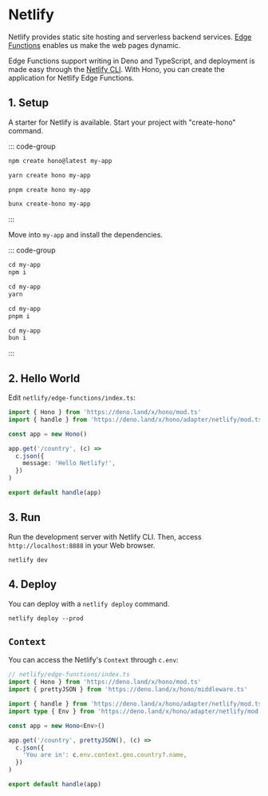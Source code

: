 # Netlify

Netlify provides static site hosting and serverless backend services. [Edge Functions](https://docs.netlify.com/edge-functions/overview/) enables us make the web pages dynamic.

Edge Functions support writing in Deno and TypeScript, and deployment is made easy through the [Netlify CLI](https://docs.netlify.com/cli/get-started/). With Hono, you can create the application for Netlify Edge Functions.

## 1. Setup

A starter for Netlify is available.
Start your project with "create-hono" command.

::: code-group

```txt [npm]
npm create hono@latest my-app
```

```txt [yarn]
yarn create hono my-app
```

```txt [pnpm]
pnpm create hono my-app
```

```txt [bun]
bunx create-hono my-app
```

:::

Move into `my-app` and install the dependencies.

::: code-group

```txt [npm]
cd my-app
npm i
```

```txt [yarn]
cd my-app
yarn
```

```txt [pnpm]
cd my-app
pnpm i
```

```txt [bun]
cd my-app
bun i
```

:::

## 2. Hello World

Edit `netlify/edge-functions/index.ts`:

```ts
import { Hono } from 'https://deno.land/x/hono/mod.ts'
import { handle } from 'https://deno.land/x/hono/adapter/netlify/mod.ts'

const app = new Hono()

app.get('/country', (c) =>
  c.json({
    message: 'Hello Netlify!',
  })
)

export default handle(app)
```

## 3. Run

Run the development server with Netlify CLI. Then, access `http://localhost:8888` in your Web browser.

```
netlify dev
```

## 4. Deploy

You can deploy with a `netlify deploy` command.

```
netlify deploy --prod
```

## `Context`

You can access the Netlify's `Context` through `c.env`:

```ts
// netlify/edge-functions/index.ts
import { Hono } from 'https://deno.land/x/hono/mod.ts'
import { prettyJSON } from 'https://deno.land/x/hono/middleware.ts'

import { handle } from 'https://deno.land/x/hono/adapter/netlify/mod.ts'
import type { Env } from 'https://deno.land/x/hono/adapter/netlify/mod.ts'

const app = new Hono<Env>()

app.get('/country', prettyJSON(), (c) =>
  c.json({
    'You are in': c.env.context.geo.country?.name,
  })
)

export default handle(app)
```
